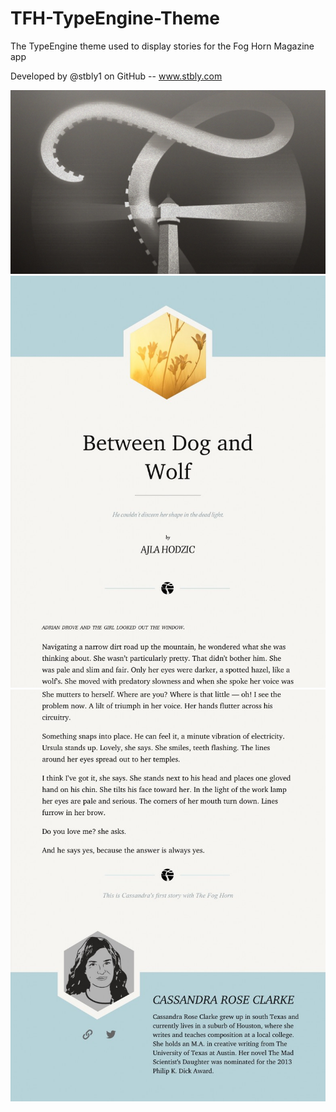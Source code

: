 TFH-TypeEngine-Theme
====================

The TypeEngine theme used to display stories for the Fog Horn Magazine app

Developed by @stbly1 on GitHub -- www.stbly.com

![Alt text](/assets/img/foghorn-featured-image.jpg?raw=true "Fog Horn Cover Art")
![Alt text](/assets/img/image-example-1.jpg?raw=true "Image Example 1")
![Alt text](/assets/img/image-example-2.jpg?raw=true "Image Example 2")